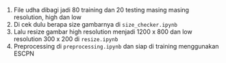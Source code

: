 1. File udha dibagi jadi 80 training dan 20 testing masing masing resolution, high dan low
2. Di cek dulu berapa size gambarnya di `size_checker.ipynb`
3. Lalu resize gambar high resolution menjadi 1200 x 800 dan low resolution 300 x 200 di `resize.ipynb`
4. Preprocessing di `preprocessing.ipynb` dan siap di training menggunakan ESCPN
